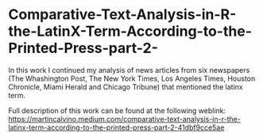 # Comparative-Text-Analysis-in-R-the-LatinX-Term-According-to-the-Printed-Press-part-2-
In this work I continued my analysis of news articles from six newspapers (The Whashington Post, The New York Times, Los Angeles Times, Houston Chronicle, Miami Herald and Chicago Tribune) that mentioned the latinx term.

Full description of this work can be found at the following weblink:
https://martincalvino.medium.com/comparative-text-analysis-in-r-the-latinx-term-according-to-the-printed-press-part-2-41dbf9cce5ae
